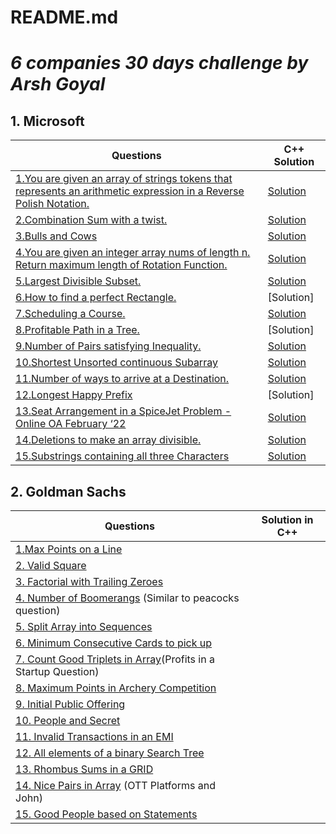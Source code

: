 # README.md

# ***6 companies 30 days challenge by Arsh Goyal***

## **1. Microsoft**

| Questions | C++ Solution |
| --- | --- |
|[1.You are given an array of strings tokens that represents an arithmetic expression in a Reverse Polish Notation.](https://leetcode.com/problems/evaluate-reverse-polish-notation/) | [Solution](https://github.com/namratabose32/6Companies30Days/tree/main/Microsoft/1.Reverse%20Polish%20Notation) |
| [2.Combination Sum with a twist.](https://leetcode.com/problems/combination-sum-iii/) | [Solution](https://github.com/namratabose32/6Companies30Days/tree/main/Microsoft/2.%20Combination%20Sum%20iii) |
| [3.Bulls and Cows](https://leetcode.com/problems/bulls-and-cows/) | [Solution](https://github.com/namratabose32/6Companies30Days/tree/main/Microsoft/3.%20Bulls%20and%20Cows) |
| [4.You are given an integer array nums of length n. Return maximum length of Rotation Function.](https://leetcode.com/problems/rotate-function/) | [Solution](https://github.com/namratabose32/6Companies30Days/tree/main/Microsoft/4.%20Rotate%20function) |
| [5.Largest Divisible Subset.](https://leetcode.com/problems/largest-divisible-subset/) | [Solution](https://github.com/namratabose32/6Companies30Days/tree/main/Microsoft/5.%20Largest%20Divisible%20Subset) |
| [6.How to find a perfect Rectangle.](https://leetcode.com/problems/perfect-rectangle/) |[Solution] |
|[7.Scheduling a Course.](https://leetcode.com/problems/course-schedule/)|[Solution](https://github.com/namratabose32/6Companies30Days/tree/main/Microsoft/7.%20Scheduling%20a%20Course) |
|[8.Profitable Path in a Tree.](https://leetcode.com/problems/most-profitable-path-in-a-tree/)|[Solution] |
|[9.Number of Pairs satisfying Inequality.](https://leetcode.com/problems/number-of-pairs-satisfying-inequality/)|[Solution](https://github.com/namratabose32/6Companies30Days/tree/main/Microsoft/9.%20Number%20of%20Pairs%20satisfying%20Inequality) |
|[10.Shortest Unsorted continuous Subarray](https://leetcode.com/problems/shortest-unsorted-continuous-subarray/)|[Solution](https://github.com/namratabose32/6Companies30Days/tree/main/Microsoft/10.%20Shortest%20Unsorted%20Continuous%20Subarray) |
|[11.Number of ways to arrive at a Destination.](https://leetcode.com/problems/number-of-ways-to-arrive-at-destination/)|[Solution](https://github.com/namratabose32/6Companies30Days/tree/main/Microsoft/11.Number%20of%20ways%20to%20arrive%20at%20a%20Destination) |
|[12.Longest Happy Prefix](https://leetcode.com/problems/longest-happy-prefix/)|[Solution] |
|[13.Seat Arrangement in a SpiceJet Problem - Online OA February ‘22](https://leetcode.com/problems/airplane-seat-assignment-probability/)|[Solution](https://github.com/namratabose32/6Companies30Days/tree/main/Microsoft/13.%20Airplane%20Seat%20Assignment%20Probability) |
|[14.Deletions to make an array divisible.](https://leetcode.com/problems/minimum-deletions-to-make-array-divisible/)|[Solution](https://github.com/namratabose32/6Companies30Days/tree/main/Microsoft/14.%20Deletions%20to%20make%20an%20array%20divisible) |
|[15.Substrings containing all three Characters](https://leetcode.com/problems/number-of-substrings-containing-all-three-characters/)|[Solution](https://github.com/namratabose32/6Companies30Days/tree/main/Microsoft/15.Number%20of%20Substrings%20Containing%20All%20Three%20Characters) |


## **2. Goldman Sachs**

| Questions | Solution in C++ |
| --- | --- |
| [1.Max Points on a Line](https://leetcode.com/problems/max-points-on-a-line/) |  |
| [2. Valid Square](https://leetcode.com/problems/valid-square/) |  |
| [3. Factorial with Trailing Zeroes](https://leetcode.com/problems/factorial-trailing-zeroes/) |  |
| [4. Number of Boomerangs](https://leetcode.com/problems/number-of-boomerangs/) (Similar to peacocks question) |  |
| [5. Split Array into Sequences](https://leetcode.com/problems/split-array-into-consecutive-subsequences/) |  |
| [6. Minimum Consecutive Cards to pick up](https://leetcode.com/problems/minimum-consecutive-cards-to-pick-up/) |  |
| [7. Count Good Triplets in Array](https://leetcode.com/problems/count-good-triplets-in-an-array/)(Profits in a Startup Question) |  |
| [8. Maximum Points in Archery Competition](https://leetcode.com/problems/maximum-points-in-an-archery-competition/) |  |
| [9. Initial Public Offering](https://leetcode.com/problems/ipo/) |  |
| [10. People and Secret](https://leetcode.com/problems/number-of-people-aware-of-a-secret/) |  |
|  [11. Invalid Transactions in an EMI](https://leetcode.com/problems/invalid-transactions/) |  |
| [12. All elements of a binary Search Tree](https://leetcode.com/problems/all-elements-in-two-binary-search-trees/) |  |
| [13. Rhombus Sums in a GRID](https://leetcode.com/problems/get-biggest-three-rhombus-sums-in-a-grid/) |  |
| [14. Nice Pairs in Array](https://leetcode.com/problems/count-nice-pairs-in-an-array/) (OTT Platforms and John) |  |
| [15. Good People based on Statements](https://leetcode.com/problems/maximum-good-people-based-on-statements/) |  |
